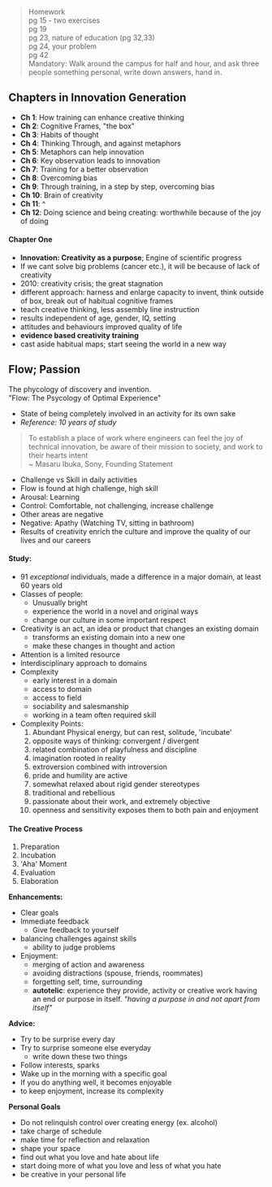 > Homework  
> pg 15 - two exercises  
> pg 19  
> pg 23, nature of education (pg 32,33)  
> pg 24, your problem  
> pg 42  
> Mandatory: Walk around the campus for half and hour, and ask three people something personal, write down answers, hand in.

## Chapters in Innovation Generation
-   __Ch 1__: How training can enhance creative thinking
-   __Ch 2__: Cognitive Frames, "the box"
-   __Ch 3__: Habits of thought
-   __Ch 4__: Thinking Through, and against metaphors
-   __Ch 5__: Metaphors can help innovation
-   __Ch 6__: Key observation leads to innovation
-   __Ch 7__: Training for a better observation
-   __Ch 8__: Overcoming bias
-   __Ch 9__: Through training, in a step by step, overcoming bias
-   __Ch 10__: Brain of creativity
-   __Ch 11__: ^
-   __Ch 12__: Doing science and being creating: worthwhile because of the joy of doing

#### Chapter One

-   __Innovation: Creativity as a purpose__; Engine of scientific progress
-   If we cant solve big problems (cancer etc.), it will be because of lack of creativity
-   2010: creativity crisis; the great stagnation
-   different approach: harness and enlarge capacity to invent, think outside of box, break out of habitual cognitive frames
-   teach creative thinking, less assembly line instruction
-   results independent of age, gender, IQ, setting
-   attitudes and behaviours improved quality of life
-   __evidence based creativity training__
-   cast aside habitual maps; start seeing the world in a new way


## Flow; Passion

The phycology of discovery and invention.  
"Flow: The Psycology of Optimal Experience"

-   State of being completely involved in an activity for its own sake
-   *Reference: 10 years of study*

> To establish a place of work where engineers can feel the joy of technical innovation, be aware of their mission to society, and work to their hearts intent  
> ~ Masaru Ibuka, Sony, Founding Statement

-   Challenge vs Skill in daily activities
-   Flow is found at high challenge, high skill
-   Arousal: Learning
-   Control: Comfortable, not challenging, increase challenge
-   Other areas are negative
-   Negative: Apathy (Watching TV, sitting in bathroom)
-   Results of creativity enrich the culture and improve the quality of our lives and our careers

#### Study:
-   91 *exceptional* individuals, made a difference in a major domain, at least 60 years old
-   Classes of people:
    -   Unusually bright
    -   experience the world in a novel and original ways
    -   change our culture in some important respect
-   Creativity is an act, an idea or product that changes an existing domain
    -   transforms an existing domain into a new one
    -   make these changes in thought and action
-   Attention is a limited resource
-   Interdisciplinary approach to domains
-   Complexity
    -   early interest in a domain
    -   access to domain
    -   access to field
    -   sociability and salesmanship
    -   working in a team often required skill
-   Complexity Points:
    1.  Abundant Physical energy, but can rest, solitude, 'incubate'
    2.  opposite ways of thinking: convergent / divergent
    3.  related combination of playfulness and discipline
    4.  imagination rooted in reality
    5.  extroversion combined with introversion
    6.  pride and humility are active
    7.  somewhat relaxed about rigid gender stereotypes
    8.  traditional and rebellious
    9.  passionate about their work, and extremely objective
    10. openness and sensitivity exposes them to both pain and enjoyment

#### The Creative Process

1.  Preparation
2.  Incubation
3.  'Aha' Moment
4.  Evaluation
5.  Elaboration

__Enhancements:__
-   Clear goals
-   Immediate feedback
    -   Give feedback to yourself
-   balancing challenges against skills
    -   ability to judge problems
-   Enjoyment:
    -   merging of action and awareness
    -   avoiding distractions (spouse, friends, roommates)
    -   forgetting self, time, surrounding
    -   __autotelic__: experience they provide, activity or creative work having an end or purpose in itself. *"having a purpose in and not apart from itself"*

__Advice:__
-   Try to be surprise every day
-   Try to surprise someone else everyday
    -   write down these two things
-   Follow interests, sparks
-   Wake up in the morning with a specific goal
-   If you do anything well, it becomes enjoyable
-   to keep enjoyment, increase its complexity

__Personal Goals__
-   Do not relinquish control over creating energy (ex. alcohol)
-   take charge of schedule
-   make time for reflection and relaxation
-   shape your space
-   find out what you love and hate about life
-   start doing more of what you love and less of what you hate
-   be creative in your personal life
